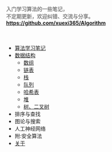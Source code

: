 
#### <font color=gray>入门学习算法的一些笔记，<br>不定期更新，欢迎纠错、交流与分享。<br>https://github.com/xuexi365/Algorithm </font>

<br>

* [算法学习笔记](README.md)
* [数据结构](data-structure/index.md)
    * [数组](data-structure/array.md)
    * [链表](data-structure/linked-list.md)
    * [栈](data-structure/stack.md)
    * [队列](data-structure/queue.md)
    * [哈希表](data-structure/hash-table.md)
    * [堆](data-structure/heap.md)
    * [树、二叉树](data-structure/tree.md)
* 排序与查找
* 图论与搜索
* 人工神经网络
* 附:安全算法
* [关于](about.md)
